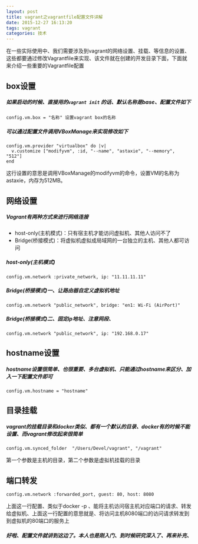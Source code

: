 ```yaml
---
layout: post
title: vagrant之vagrantfile配置文件详解
date: 2015-12-27 16:13:20
tags: vagrant
categories: 技术
---
```


在一些实际使用中、我们需要涉及到vagrant的网络设置、挂载、等信息的设置、这些都要通过修改Vagrantfile来实现、该文件就在创建的开发目录下面，下面就来介绍一些重要的Vagrantfile配置

## box设置
##### 如果启动的时候、直接用的```vagrant init``` 的话、默认名称是base、配置文件如下
	config.vm.box = "名称" 设置vagrant box的名称
##### 可以通过配置文件调用VBoxManage来实现修改如下
	config.vm.provider "virtualbox" do |v|
	  v.customize ["modifyvm", :id, "--name", "astaxie", "--memory", "512"]
	end
这行设置的意思是调用VBoxManage的modifyvm的命令，设置VM的名称为astaxie，内存为512MB。

## 网络设置
##### Vagrant有两种方式来进行网络连接
* host-only(主机模式)：只有宿主机才能访问虚拟机、其他人访问不了
* Bridge(桥接模式)：将虚拟机虚拟成局域网的一台独立的主机、其他人都可访问

##### host-only(主机模式)
	config.vm.network :private_network, ip: "11.11.11.11"
##### Bridge(桥接模式)一、让路由器自定义虚拟机地址
	config.vm.network "public_network", bridge: "en1: Wi-Fi (AirPort)"
##### Bridge(桥接模式)二、固定ip地址、注意网段、
	config.vm.network "public_network", ip: "192.168.0.17"
## hostname设置
##### hostname设置很简单、也很重要、多台虚拟机、只能通过hostname来区分、加入一下配置文件即可
	config.vm.hostname = "hostname"
## 目录挂载
##### vagrant的挂载目录和docker类似、都有一个默认的目录、docker有的时候不能设置、而vagrant修改起来很简单
	config.vm.synced_folder  "/Users/Devel/vagrant", "/vagrant"
第一个参数是主机的目录，第二个参数是虚拟机挂载的目录
## 端口转发
	config.vm.network :forwarded_port, guest: 80, host: 8080
上面这一行配置、类似于docker -p 、能将主机访问宿主机对应端口的请求、转发给虚拟机、上面这一行配置的意思就是、将访问主机8080端口的访问请求转发到到虚拟机的80端口的服务上

##### 好啦、配置文件就讲到这边了。本人也是刚入门、到时候研究深入了、再来补充、
	

